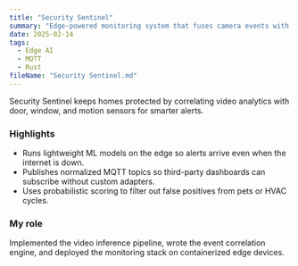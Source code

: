 ```yaml
---
title: "Security Sentinel"
summary: "Edge-powered monitoring system that fuses camera events with environmental sensors."
date: 2025-02-14
tags:
  - Edge AI
  - MQTT
  - Rust
fileName: "Security Sentinel.md"
---
```


Security Sentinel keeps homes protected by correlating video analytics with door, window, and motion sensors for smarter alerts.

### Highlights

- Runs lightweight ML models on the edge so alerts arrive even when the internet is down.
- Publishes normalized MQTT topics so third-party dashboards can subscribe without custom adapters.
- Uses probabilistic scoring to filter out false positives from pets or HVAC cycles.

### My role

Implemented the video inference pipeline, wrote the event correlation engine, and deployed the monitoring stack on containerized edge devices.
